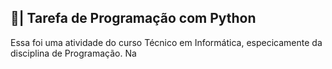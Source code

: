 ## 📄| Tarefa de Programação com Python
 
   Essa foi uma atividade do curso Técnico em Informática, especicamente da disciplina de Programação. Na
